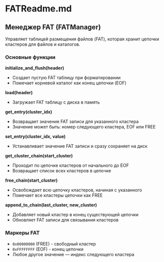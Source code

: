 # FATReadme.md

## Менеджер FAT (FATManager)

Управляет таблицей размещения файлов (FAT), которая хранит цепочки кластеров для файлов и каталогов.

### Основные функции

**initialize_and_flush(header)**

- Создает пустую FAT таблицу при форматировании
- Помечает корневой каталог как конец цепочки (EOF)

**load(header)**

- Загружает FAT таблицу с диска в память

**get_entry(cluster_idx)**

- Возвращает значение FAT записи для указанного кластера
- Значение может быть: номер следующего кластера, EOF или FREE

**set_entry(cluster_idx, value)**

- Устанавливает значение FAT записи и сразу сохраняет на диск

**get_cluster_chain(start_cluster)**

- Проходит по цепочке кластеров от начального до EOF
- Возвращает список всех кластеров в цепочке

**free_chain(start_cluster)**

- Освобождает всю цепочку кластеров, начиная с указанного
- Помечает все кластеры цепочки как FREE

**append_to_chain(last_cluster, new_cluster)**

- Добавляет новый кластер в конец существующей цепочки
- Обновляет FAT записи для связывания кластеров

### Маркеры FAT

- `0x00000000` (FREE) - свободный кластер
- `0xFFFFFFFF` (EOF) - конец цепочки
- Любое другое значение — индекс следующего кластера
